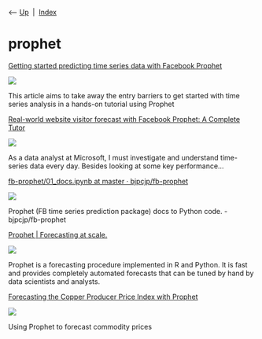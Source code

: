 <div class="nav">

⟵ [Up](index.html)  \|  [Index](index.html)

</div>

# prophet

<div class="cards">

<div class="card">

<div class="card-title">

[Getting started predicting time series data with Facebook
Prophet](https://towardsdatascience.com/getting-started-predicting-time-series-data-with-facebook-prophet-c74ad3040525?source=rss----7f60cf5620c9---4)

</div>

<div class="card-image">

[![](https://miro.medium.com/v2/resize:fit:768/0*gHRE9pon-unvA-sq.jpg)](https://towardsdatascience.com/getting-started-predicting-time-series-data-with-facebook-prophet-c74ad3040525?source=rss----7f60cf5620c9---4)

</div>

This article aims to take away the entry barriers to get started with
time series analysis in a hands-on tutorial using Prophet

</div>

<div class="card">

<div class="card-title">

[Real-world website visitor forecast with Facebook Prophet: A Complete
Tutor](https://towardsdatascience.com/real-world-website-visitor-forecast-with-facebook-prophet-a-complete-tutorial-8d135b848c5e)

</div>

<div class="card-image">

[![](https://miro.medium.com/v2/resize:fit:1200/1*bJI97qZAxmQWtQcmYzuc3w.jpeg)](https://towardsdatascience.com/real-world-website-visitor-forecast-with-facebook-prophet-a-complete-tutorial-8d135b848c5e)

</div>

As a data analyst at Microsoft, I must investigate and understand
time-series data every day. Besides looking at some key performance…

</div>

<div class="card">

<div class="card-title">

[fb-prophet/01_docs.ipynb at master ·
bjpcjp/fb-prophet](https://github.com/bjpcjp/fb-prophet/blob/master/01_docs.ipynb)

</div>

<div class="card-image">

[![](https://opengraph.githubassets.com/6c9c036ecc14617d886e9ecfd7c580ecf42ffc141cbaf8ef37a43bd29a060ae2/bjpcjp/fb-prophet)](https://github.com/bjpcjp/fb-prophet/blob/master/01_docs.ipynb)

</div>

Prophet (FB time series prediction package) docs to Python code. -
bjpcjp/fb-prophet

</div>

<div class="card">

<div class="card-title">

[Prophet \| Forecasting at scale.](https://facebook.github.io/prophet)

</div>

<div class="card-image">

[![](https://facebook.github.io/prophet/static/og_image.png)](https://facebook.github.io/prophet)

</div>

Prophet is a forecasting procedure implemented in R and Python. It is
fast and provides completely automated forecasts that can be tuned by
hand by data scientists and analysts.

</div>

<div class="card">

<div class="card-title">

[Forecasting the Copper Producer Price Index with
Prophet](https://towardsdatascience.com/forecasting-the-copper-producer-price-index-with-prophet-d570e3baac78?source=rss----7f60cf5620c9---4)

</div>

<div class="card-image">

[![](https://miro.medium.com/v2/resize:fit:1200/1*7PCJGkVsRBftByFgwep43A.jpeg)](https://towardsdatascience.com/forecasting-the-copper-producer-price-index-with-prophet-d570e3baac78?source=rss----7f60cf5620c9---4)

</div>

Using Prophet to forecast commodity prices

</div>

</div>
